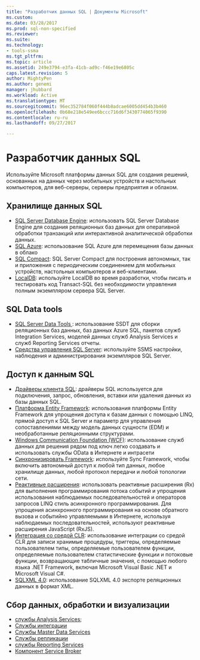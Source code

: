```yaml
---
title: "Разработчик данных SQL | Документы Microsoft"
ms.custom: 
ms.date: 03/28/2017
ms.prod: sql-non-specified
ms.reviewer: 
ms.suite: 
ms.technology:
- tools-ssma
ms.tgt_pltfrm: 
ms.topic: article
ms.assetid: 249e3794-e3fa-41cb-ad9c-f46e19e6805c
caps.latest.revision: 5
author: MightyPen
ms.author: genemi
manager: jhubbard
ms.workload: Active
ms.translationtype: MT
ms.sourcegitcommit: 96ec352784f060f444b8adcae6005dd454b3b460
ms.openlocfilehash: 0b68e218e549ee6bccc716d6f3430774065f9390
ms.contentlocale: ru-ru
ms.lasthandoff: 09/27/2017

---
```

# <a name="sql-data-developer"></a>Разработчик данных SQL
Используйте Microsoft платформы данных SQL для создания решений, основанных на данных через мобильных устройств и настольных компьютеров, для веб-серверы, серверы предприятия и облаком.  

## <a name="sql-data-storage"></a>Хранилище данных SQL
* [SQL Server Database Engine](../database-engine/configure-windows/sql-server-database-engine.md): использовать SQL Server Database Engine для создания реляционных баз данных для оперативной обработки транзакций или интерактивной аналитической обработки данных. 
* [SQL Azure](https://docs.microsoft.com/azure/sql-database/): использование SQL Azure для перемещения базы данных в облако 
* [SQL Compact](https://www.microsoft.com/en-us/download/details.aspx?id=17876): SQL Server Compact для построения автономных, так и приложения с периодическим соединением для мобильных устройств, настольных компьютеров и веб-клиентами.
* [LocalDB](../database-engine/configure-windows/sql-server-2016-express-localdb.md): используйте LocalDB во время разработки, чтобы писать и тестировать код Transact-SQL без необходимости управления полным экземпляром сервера SQL Server.

## <a name="sql-data-tools"></a>SQL Data tools
* [SQL Server Data Tools ](../ssdt/download-sql-server-data-tools-ssdt.md) : использование SSDT для сборки реляционных баз данных, баз данных Azure SQL, пакетов служб Integration Services, моделей данных служб Analysis Services и служб Reporting Services отчеты.
* [Средства управления SQL Server](../ssms/download-sql-server-management-studio-ssms.md): используйте SSMS настройки, наблюдения и администрирования экземпляров SQL Server.

## <a name="sql-data-access"></a>Доступ к данным SQL
* [Драйверы клиента SQL](sql-connection-libraries.md): драйверы SQL используется для подключения, запрос, обновления, вставки или удаления данных из базы данных SQL.
* [Платформа Entity Framework](https://msdn.microsoft.com/library/gg696172.aspx): использования платформы Entity Framework для упрощения доступа к базам данных с помощью LINQ, прямой доступ к SQL Server и параметр для управления сопоставлениями между модель данных сущности (EDM) и необработанные реляционными структурами. 
* [Windows Communication Foundation (WCF)](https://msdn.microsoft.com/library/dd456779.aspx): использование служб данных для решения рядом под ключ легко создавать и использовать службы OData в Интернете и интрасети
* [Синхронизировать Framework](https://msdn.microsoft.com/library/jj839436.aspx): используйте Sync Framework, чтобы включить автономный доступ к любой тип данных, любое хранилище данных, любой протокол передачи и любой топологии сети.
* [Реактивные расширения](https://msdn.microsoft.com/library/hh242985.aspx): использовать реактивные расширения (Rx) для выполнения программирования потока событий и упрощения использования наблюдаемых последовательностей и операторов запросов LINQ стиль асинхронного программирования.  Для упрощения асинхронного программирования на основе обратного вызова и событийно управляемыми в Интернете, используя наблюдаемых последовательностей, используют реактивные расширения JavaScript (RxJS).
* [Интеграция со средой CLR](../relational-databases/clr-integration/common-language-runtime-clr-integration-programming-concepts.md): использование интеграции со средой CLR для записи хранимые процедуры, триггеры, определяемые пользователем типы, определяемые пользователем функции, определяемые пользователем статистические функции и потоковые функции, возвращающие табличные значения, с помощью любого языка .NET Framework, включая Microsoft Visual Basic .NET и Microsoft Visual C#. 
* [SQLXML 4.0](../relational-databases/sqlxml/sqlxml-4-0-programming-concepts.md): использование SQLXML 4.0 экспорте реляционных данных в формат XML.

## <a name="data-collection-processing-and-visualization"></a>Сбор данных, обработки и визуализации
* [службы Analysis Services](../analysis-services/analysis-services-developer-documentation.md);
* [Службы интеграции](../integration-services/integration-services-developer-documentation.md)  
* [Службы Master Data Services](../master-data-services/develop/master-data-services-developer-documentation.md)
* [Службы репликации](../relational-databases/replication/concepts/replication-developer-documentation.md)
* [службы Reporting Services](../reporting-services/reporting-services-developer-documentation.md)
* [Компонент Service Broker](../database-engine/configure-windows/sql-server-service-broker.md)


 

